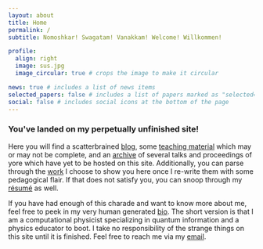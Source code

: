 ```yaml
---
layout: about
title: Home
permalink: /
subtitle: Nomoshkar! Swagatam! Vanakkam! Welcome! Willkommen!

profile:
  align: right
  image: sus.jpg
  image_circular: true # crops the image to make it circular

news: true # includes a list of news items
selected_papers: false # includes a list of papers marked as "selected={true}"
social: false # includes social icons at the bottom of the page
---
```


### You've landed on my perpetually unfinished site!

Here you will find a scatterbrained [blog](/blog/), some [teaching material](/teaching/) which may or may not be complete, and an [archive](/publications/) of several talks and proceedings of yore which have yet to be hosted on this site. Additionally, you can parse through the [work](/projects/) I choose to show you here once I re-write them with some pedagogical flair. If that does not satisfy you, you can snoop through my [résumé](/cv/) as well.

If you have had enough of this charade and want to know more about me, feel free to peek in my very human generated [bio](/bio/). The short version is that I am a computational physicist specializing in quantum information and a physics educator to boot. I take no responsibility of the strange things on this site until it is finished. Feel free to reach me via my [email](mailto:sangeets@rishivalley.org).
